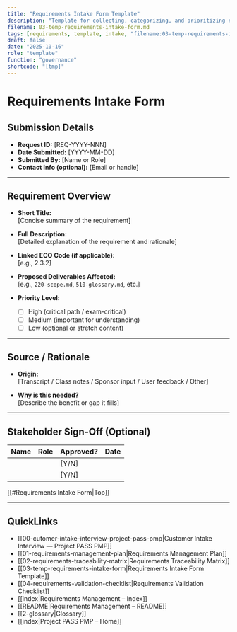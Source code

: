 ```yaml
---
title: "Requirements Intake Form Template"
description: "Template for collecting, categorizing, and prioritizing new or modified project requirements."
filename: 03-temp-requirements-intake-form.md
tags: [requirements, template, intake, "filename:03-temp-requirements-intake-form.md"]
draft: false
date: "2025-10-16"
role: "template"
function: "governance"
shortcode: "[tmp]"
---
```



# Requirements Intake Form

## Submission Details

- **Request ID:** [REQ-YYYY-NNN]  
- **Date Submitted:** [YYYY-MM-DD]  
- **Submitted By:** [Name or Role]  
- **Contact Info (optional):** [Email or handle]  

---

## Requirement Overview

- **Short Title:**  
  [Concise summary of the requirement]

- **Full Description:**  
  [Detailed explanation of the requirement and rationale]

- **Linked ECO Code (if applicable):**  
  [e.g., 2.3.2]

- **Proposed Deliverables Affected:**  
  [e.g., `220-scope.md`, `510-glossary.md`, etc.]

- **Priority Level:**  
  - [ ] High (critical path / exam-critical)  
  - [ ] Medium (important for understanding)  
  - [ ] Low (optional or stretch content)

---

## Source / Rationale

- **Origin:**  
  [Transcript / Class notes / Sponsor input / User feedback / Other]

- **Why is this needed?**  
  [Describe the benefit or gap it fills]

---

## Stakeholder Sign-Off (Optional)

| Name         | Role             | Approved? | Date       |
|--------------|------------------|-----------|------------|
|              |                  | [Y/N]     |            |
|              |                  | [Y/N]     |            |

[[#Requirements Intake Form|Top]]

---

## QuickLinks
- [[00-cutomer-intake-interview-project-pass-pmp|Customer Intake Interview — Project PASS PMP]]
- [[01-requirements-management-plan|Requirements Management Plan]]
- [[02-requirements-traceability-matrix|Requirements Traceability Matrix]]
- [[03-temp-requirements-intake-form|Requirements Intake Form Template]]
- [[04-requirements-validation-checklist|Requirements Validation Checklist]]
- [[index|Requirements Management – Index]]
- [[README|Requirements Management – README]]
- [[2-glossary|Glossary]]
- [[index|Project PASS PMP – Home]]

